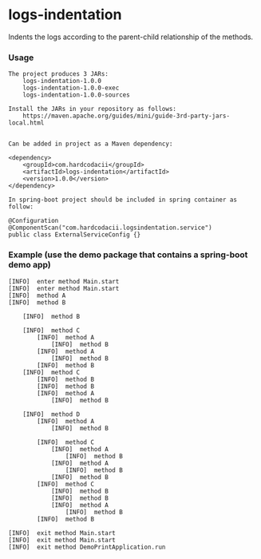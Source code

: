 # logs-indentation
Indents the logs according to the parent-child relationship of the methods.


### Usage
```
The project produces 3 JARs:
	logs-indentation-1.0.0
	logs-indentation-1.0.0-exec
	logs-indentation-1.0.0-sources
	
Install the JARs in your repository as follows:
	https://maven.apache.org/guides/mini/guide-3rd-party-jars-local.html
	
	
Can be added in project as a Maven dependency:

<dependency>
	<groupId>com.hardcodacii</groupId>
	<artifactId>logs-indentation</artifactId>
	<version>1.0.0</version>
</dependency>

In spring-boot project should be included in spring container as follow:

@Configuration
@ComponentScan("com.hardcodacii.logsindentation.service")
public class ExternalServiceConfig {}
```

### Example (use the demo package that contains a spring-boot demo app)
	[INFO]	enter method Main.start
	[INFO]	enter method Main.start
	[INFO]	method A
	[INFO]	method B
	
		[INFO]	method B
	
		[INFO]	method C
			[INFO]	method A
				[INFO]	method B
			[INFO]	method A
				[INFO]	method B
			[INFO]	method B
		[INFO]	method C
			[INFO]	method B
			[INFO]	method B
			[INFO]	method A
				[INFO]	method B
	
		[INFO]	method D
			[INFO]	method A
				[INFO]	method B
	
			[INFO]	method C
				[INFO]	method A
					[INFO]	method B
				[INFO]	method A
					[INFO]	method B
				[INFO]	method B
			[INFO]	method C
				[INFO]	method B
				[INFO]	method B
				[INFO]	method A
					[INFO]	method B
			[INFO]	method B
	
	[INFO]	exit method Main.start
	[INFO]	exit method Main.start
	[INFO]	exit method DemoPrintApplication.run
